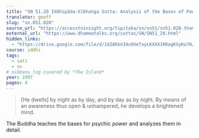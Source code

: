 ```yaml
---
title: "SN 51.20 Iddhipāda-Vibhaṅga Sutta: Analysis of the Bases of Power"
translator: geoff
slug: "sn.051.020"
source_url: "https://accesstoinsight.org/tipitaka/sn/sn51/sn51.020.than.html"
external_url: "https://www.dhammatalks.org/suttas/SN/SN51_20.html"
hidden_links:
  - "https://drive.google.com/file/d/1dZAKbV34u9VeTxyLKXXX1KRagKSyKu7H/view?usp=drivesdk"
course: iddhi
tags:
  - sati
  - sn
# nibbana tag covered by *The Island*
year: 1997
pages: 4
---
```


> [He dwells] by night as by day, and by day as by night. By means of an awareness thus open & unhampered, he develops a brightened mind.

The Buddha teaches the bases for psychic power and analyzes them in detail.
